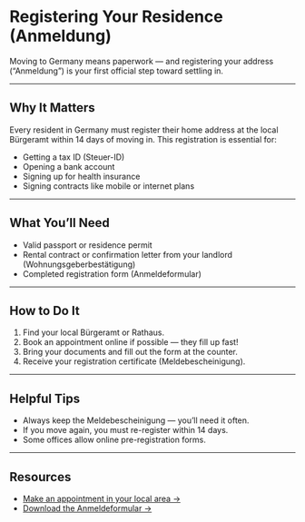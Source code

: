 # Registering Your Residence (Anmeldung)

Moving to Germany means paperwork — and registering your address (“Anmeldung”) is your first official step toward settling in.

---

## Why It Matters
Every resident in Germany must register their home address at the local Bürgeramt within 14 days of moving in. This registration is essential for:
- Getting a tax ID (Steuer-ID)
- Opening a bank account
- Signing up for health insurance
- Signing contracts like mobile or internet plans

---

## What You’ll Need
- Valid passport or residence permit  
- Rental contract or confirmation letter from your landlord (Wohnungsgeberbestätigung)  
- Completed registration form (Anmeldeformular)

---

## How to Do It
1. Find your local Bürgeramt or Rathaus.  
2. Book an appointment online if possible — they fill up fast!  
3. Bring your documents and fill out the form at the counter.  
4. Receive your registration certificate (Meldebescheinigung).

---

## Helpful Tips
- Always keep the Meldebescheinigung — you’ll need it often.  
- If you move again, you must re-register within 14 days.  
- Some offices allow online pre-registration forms.

---

## Resources
- [Make an appointment in your local area →](#)
- [Download the Anmeldeformular →](#)
